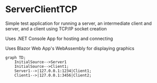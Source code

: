 # ServerClientTCP
Simple test application for running a server, an intermediate client and server, and a client using TCP/IP socket creation

Uses .NET Console App for hosting and connecting

Uses Blazor Web App's WebAssembly for displaying graphics

```mermaid
graph TD;
    InitialSource-->Server1
    InitialSource-->Client1;
    Server1-->|127.0.0.1:1234|Client1;
    Client1-->|127.0.0.1:3456|Client2;
```